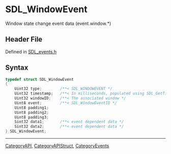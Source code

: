# SDL_WindowEvent

Window state change event data (event.window.*)

## Header File

Defined in [SDL_events.h](https://github.com/libsdl-org/SDL/blob/SDL2/include/SDL_events.h)

## Syntax

```c
typedef struct SDL_WindowEvent
{
    Uint32 type;        /**< SDL_WINDOWEVENT */
    Uint32 timestamp;   /**< In milliseconds, populated using SDL_GetTicks() */
    Uint32 windowID;    /**< The associated window */
    Uint8 event;        /**< SDL_WindowEventID */
    Uint8 padding1;
    Uint8 padding2;
    Uint8 padding3;
    Sint32 data1;       /**< event dependent data */
    Sint32 data2;       /**< event dependent data */
} SDL_WindowEvent;
```





----
[CategoryAPI](CategoryAPI), [CategoryAPIStruct](CategoryAPIStruct), [CategoryEvents](CategoryEvents)

